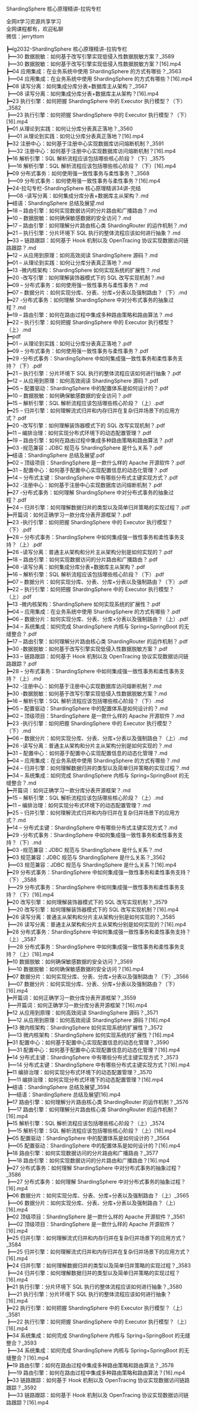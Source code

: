 ShardingSphere 核心原理精讲-拉钩专栏

全网it学习资源共享学习<br>全网课程都有，欢迎私聊<br>微信：jerryttom<br>

┣━lg2032-ShardingSphere 核心原理精讲-拉钩专栏<br> ┣━30 数据脱敏：如何基于改写引擎实现低侵入性数据脱敏方案？_3589<br> ┣━30 数据脱敏：如何基于改写引擎实现低侵入性数据脱敏方案？[16].mp4<br> ┣━04 应用集成：在业务系统中使用 ShardingSphere 的方式有哪些？_3563<br> ┣━04 应用集成：在业务系统中使用 ShardingSphere 的方式有哪些？[16].mp4<br> ┣━08 读写分离：如何集成分库分表+数据库主从架构？_3567<br> ┣━08 读写分离：如何集成分库分表+数据库主从架构？[16].mp4<br> ┣━23 执行引擎：如何把握 ShardingSphere 中的 Executor 执行模型？（下）_3582<br> ┣━23 执行引擎：如何把握 ShardingSphere 中的 Executor 执行模型？（下）[16].mp4<br> ┣━01 从理论到实践：如何让分库分表真正落地？_3560<br> ┣━01 从理论到实践：如何让分库分表真正落地？[16].mp4<br> ┣━32 注册中心：如何基于注册中心实现数据库访问熔断机制？_3591<br> ┣━32 注册中心：如何基于注册中心实现数据库访问熔断机制？[16].mp4<br> ┣━16 解析引擎：SQL 解析流程应该包括哪些核心阶段？（下）_3575<br> ┣━16 解析引擎：SQL 解析流程应该包括哪些核心阶段？（下）[16].mp4<br> ┣━09 分布式事务：如何使用强一致性事务与柔性事务？_3568<br> ┣━09 分布式事务：如何使用强一致性事务与柔性事务？[16].mp4<br> ┣━24-拉勾专栏-ShardingSphere 核心原理精讲34讲-完结<br> ┣━08 -读写分离：如何集成分库分表+数据库主从架构？.md<br> ┣━结语：ShardingSphere 总结及展望.md<br> ┣━18 – 路由引擎：如何实现数据访问的分片路由和广播路由？.md<br> ┣━10 – 数据脱敏：如何确保敏感数据的安全访问？.md<br> ┣━17 – 路由引擎：如何理解分片路由核心类 ShardingRouter 的运作机制？.md<br> ┣━21 – 执行引擎：分片环境下 SQL 执行的整体流程应该如何进行抽象？.md<br> ┣━33 – 链路跟踪：如何基于 Hook 机制以及 OpenTracing 协议实现数据访问链路跟踪？.md<br> ┣━12 – 从应用到原理：如何高效阅读 ShardingSphere 源码？.md<br> ┣━01 – 从理论到实践：如何让分库分表真正落地？.md<br> ┣━13 -微内核架构：ShardingSphere 如何实现系统的扩展性？.md<br> ┣━20 -改写引擎：如何理解装饰器模式下的 SQL 改写实现机制？.md<br> ┣━09 – 分布式事务：如何使用强一致性事务与柔性事务？.md<br> ┣━07 – 数据分片：如何实现分库、分表、分库+分表以及强制路由？（下）.md<br> ┣━27 -分布式事务：如何理解 ShardingSphere 中对分布式事务的抽象过程？.md<br> ┣━19 – 路由引擎：如何在路由过程中集成多种路由策略和路由算法？.md<br> ┣━22 – 执行引擎：如何把握 ShardingSphere 中的 Executor 执行模型？（上）.md<br> ┣━pdf<br> ┣━01 – 从理论到实践：如何让分库分表真正落地？.pdf<br> ┣━09 – 分布式事务：如何使用强一致性事务与柔性事务？.pdf<br> ┣━29 -分布式事务：ShardingSphere 中如何集成强一致性事务和柔性事务支持？（下）.pdf<br> ┣━21 – 执行引擎：分片环境下 SQL 执行的整体流程应该如何进行抽象？.pdf<br> ┣━12 – 从应用到原理：如何高效阅读 ShardingSphere 源码？.pdf<br> ┣━05 – 配置驱动：ShardingSphere 中的配置体系是如何设计的？.pdf<br> ┣━10 – 数据脱敏：如何确保敏感数据的安全访问？.pdf<br> ┣━15 – 解析引擎：SQL 解析流程应该包括哪些核心阶段？（上）.pdf<br> ┣━25 – 归并引擎：如何理解流式归并和内存归并在复杂归并场景下的应用方式？.pdf<br> ┣━20 -改写引擎：如何理解装饰器模式下的 SQL 改写实现机制？.pdf<br> ┣━11 – 编排治理：如何实现分布式环境下的动态配置管理？.pdf<br> ┣━19 – 路由引擎：如何在路由过程中集成多种路由策略和路由算法？.pdf<br> ┣━03 -规范兼容：JDBC 规范与 ShardingSphere 是什么关系？.pdf<br> ┣━结语：ShardingSphere 总结及展望.pdf<br> ┣━02 – 顶级项目：ShardingSphere 是一款什么样的 Apache 开源软件？.pdf<br> ┣━31 – 配置中心：如何基于配置中心实现配置信息的动态化管理？.pdf<br> ┣━14 – 分布式主键：ShardingSphere 中有哪些分布式主键实现方式？.pdf<br> ┣━32 -注册中心：如何基于注册中心实现数据库访问熔断机制？.pdf<br> ┣━27 -分布式事务：如何理解 ShardingSphere 中对分布式事务的抽象过程？.pdf<br> ┣━24 – 归并引擎：如何理解数据归并的类型以及简单归并策略的实现过程？.pdf<br> ┣━开篇词：如何正确学习一款分库分表开源框架？.pdf<br> ┣━23 -执行引擎：如何把握 ShardingSphere 中的 Executor 执行模型？（下）.pdf<br> ┣━28 – 分布式事务：ShardingSphere 中如何集成强一致性事务和柔性事务支持？（上）.pdf<br> ┣━26 -读写分离：普通主从架构和分片主从架构分别是如何实现的？.pdf<br> ┣━18 – 路由引擎：如何实现数据访问的分片路由和广播路由？.pdf<br> ┣━08 -读写分离：如何集成分库分表+数据库主从架构？.pdf<br> ┣━16 – 解析引擎：SQL 解析流程应该包括哪些核心阶段？（下）.pdf<br> ┣━07 – 数据分片：如何实现分库、分表、分库+分表以及强制路由？（下）.pdf<br> ┣━22 – 执行引擎：如何把握 ShardingSphere 中的 Executor 执行模型？（上）.pdf<br> ┣━13 -微内核架构：ShardingSphere 如何实现系统的扩展性？.pdf<br> ┣━04 – 应用集成：在业务系统中使用 ShardingSphere 的方式有哪些？.pdf<br> ┣━06 – 数据分片：如何实现分库、分表、分库+分表以及强制路由？（上）.pdf<br> ┣━34 – 系统集成：如何完成 ShardingSphere 内核与 Spring+SpringBoot 的无缝整合？.pdf<br> ┣━17 – 路由引擎：如何理解分片路由核心类 ShardingRouter 的运作机制？.pdf<br> ┣━30 -数据脱敏：如何基于改写引擎实现低侵入性数据脱敏方案？.pdf<br> ┣━33 – 链路跟踪：如何基于 Hook 机制以及 OpenTracing 协议实现数据访问链路跟踪？.pdf<br> ┣━28 – 分布式事务：ShardingSphere 中如何集成强一致性事务和柔性事务支持？（上）.md<br> ┣━32 -注册中心：如何基于注册中心实现数据库访问熔断机制？.md<br> ┣━30 -数据脱敏：如何基于改写引擎实现低侵入性数据脱敏方案？.md<br> ┣━16 – 解析引擎：SQL 解析流程应该包括哪些核心阶段？（下）.md<br> ┣━05 – 配置驱动：ShardingSphere 中的配置体系是如何设计的？.md<br> ┣━02 – 顶级项目：ShardingSphere 是一款什么样的 Apache 开源软件？.md<br> ┣━23 -执行引擎：如何把握 ShardingSphere 中的 Executor 执行模型？（下）.md<br> ┣━06 – 数据分片：如何实现分库、分表、分库+分表以及强制路由？（上）.md<br> ┣━26 -读写分离：普通主从架构和分片主从架构分别是如何实现的？.md<br> ┣━31 – 配置中心：如何基于配置中心实现配置信息的动态化管理？.md<br> ┣━04 – 应用集成：在业务系统中使用 ShardingSphere 的方式有哪些？.md<br> ┣━24 – 归并引擎：如何理解数据归并的类型以及简单归并策略的实现过程？.md<br> ┣━34 – 系统集成：如何完成 ShardingSphere 内核与 Spring+SpringBoot 的无缝整合？.md<br> ┣━开篇词：如何正确学习一款分库分表开源框架？.md<br> ┣━15 – 解析引擎：SQL 解析流程应该包括哪些核心阶段？（上）.md<br> ┣━11 – 编排治理：如何实现分布式环境下的动态配置管理？.md<br> ┣━25 – 归并引擎：如何理解流式归并和内存归并在复杂归并场景下的应用方式？.md<br> ┣━14 – 分布式主键：ShardingSphere 中有哪些分布式主键实现方式？.md<br> ┣━29 -分布式事务：ShardingSphere 中如何集成强一致性事务和柔性事务支持？（下）.md<br> ┣━03 -规范兼容：JDBC 规范与 ShardingSphere 是什么关系？.md<br> ┣━03 规范兼容：JDBC 规范与 ShardingSphere 是什么关系？_3562<br> ┣━03 规范兼容：JDBC 规范与 ShardingSphere 是什么关系？[16].mp4<br> ┣━29 分布式事务：ShardingSphere 中如何集成强一致性事务和柔性事务支持？（下）_3588<br> ┣━29 分布式事务：ShardingSphere 中如何集成强一致性事务和柔性事务支持？（下）[16].mp4<br> ┣━20 改写引擎：如何理解装饰器模式下的 SQL 改写实现机制？_3579<br> ┣━20 改写引擎：如何理解装饰器模式下的 SQL 改写实现机制？[16].mp4<br> ┣━26 读写分离：普通主从架构和分片主从架构分别是如何实现的？_3585<br> ┣━26 读写分离：普通主从架构和分片主从架构分别是如何实现的？[16].mp4<br> ┣━28 分布式事务：ShardingSphere 中如何集成强一致性事务和柔性事务支持？（上）_3587<br> ┣━28 分布式事务：ShardingSphere 中如何集成强一致性事务和柔性事务支持？（上）[16].mp4<br> ┣━10 数据脱敏：如何确保敏感数据的安全访问？_3569<br> ┣━10 数据脱敏：如何确保敏感数据的安全访问？[16].mp4<br> ┣━07 数据分片：如何实现分库、分表、分库+分表以及强制路由？（下）_3566<br> ┣━07 数据分片：如何实现分库、分表、分库+分表以及强制路由？（下）[16].mp4<br> ┣━开篇词：如何正确学习一款分库分表开源框架？_3559<br> ┣━开篇词：如何正确学习一款分库分表开源框架？[16].mp4<br> ┣━12 从应用到原理：如何高效阅读 ShardingSphere 源码？_3571<br> ┣━12 从应用到原理：如何高效阅读 ShardingSphere 源码？[16].mp4<br> ┣━13 微内核架构：ShardingSphere 如何实现系统的扩展性？_3572<br> ┣━13 微内核架构：ShardingSphere 如何实现系统的扩展性？[16].mp4<br> ┣━31 配置中心：如何基于配置中心实现配置信息的动态化管理？_3590<br> ┣━31 配置中心：如何基于配置中心实现配置信息的动态化管理？[16].mp4<br> ┣━14 分布式主键：ShardingSphere 中有哪些分布式主键实现方式？_3573<br> ┣━14 分布式主键：ShardingSphere 中有哪些分布式主键实现方式？[16].mp4<br> ┣━11 编排治理：如何实现分布式环境下的动态配置管理？_3570<br> ┣━11 编排治理：如何实现分布式环境下的动态配置管理？[16].mp4<br> ┣━结语：ShardingSphere 总结及展望_3594<br> ┣━结语：ShardingSphere 总结及展望[16].mp4<br> ┣━17 路由引擎：如何理解分片路由核心类 ShardingRouter 的运作机制？_3576<br> ┣━17 路由引擎：如何理解分片路由核心类 ShardingRouter 的运作机制？[16].mp4<br> ┣━15 解析引擎：SQL 解析流程应该包括哪些核心阶段？（上）_3574<br> ┣━15 解析引擎：SQL 解析流程应该包括哪些核心阶段？（上）[16].mp4<br> ┣━05 配置驱动：ShardingSphere 中的配置体系是如何设计的？_3564<br> ┣━05 配置驱动：ShardingSphere 中的配置体系是如何设计的？[16].mp4<br> ┣━18 路由引擎：如何实现数据访问的分片路由和广播路由？_3577<br> ┣━18 路由引擎：如何实现数据访问的分片路由和广播路由？[16].mp4<br> ┣━27 分布式事务：如何理解 ShardingSphere 中对分布式事务的抽象过程？_3586<br> ┣━27 分布式事务：如何理解 ShardingSphere 中对分布式事务的抽象过程？[16].mp4<br> ┣━06 数据分片：如何实现分库、分表、分库+分表以及强制路由？（上）_3565<br> ┣━06 数据分片：如何实现分库、分表、分库+分表以及强制路由？（上）[16].mp4<br> ┣━02 顶级项目：ShardingSphere 是一款什么样的 Apache 开源软件？_3561<br> ┣━02 顶级项目：ShardingSphere 是一款什么样的 Apache 开源软件？[16].mp4<br> ┣━25 归并引擎：如何理解流式归并和内存归并在复杂归并场景下的应用方式？_3584<br> ┣━25 归并引擎：如何理解流式归并和内存归并在复杂归并场景下的应用方式？[16].mp4<br> ┣━24 归并引擎：如何理解数据归并的类型以及简单归并策略的实现过程？_3583<br> ┣━24 归并引擎：如何理解数据归并的类型以及简单归并策略的实现过程？[16].mp4<br> ┣━21 执行引擎：分片环境下 SQL 执行的整体流程应该如何进行抽象？_3580<br> ┣━21 执行引擎：分片环境下 SQL 执行的整体流程应该如何进行抽象？[16].mp4<br> ┣━22 执行引擎：如何把握 ShardingSphere 中的 Executor 执行模型？（上）_3581<br> ┣━22 执行引擎：如何把握 ShardingSphere 中的 Executor 执行模型？（上）[16].mp4<br> ┣━34 系统集成：如何完成 ShardingSphere 内核与 Spring+SpringBoot 的无缝整合？_3593<br> ┣━34 系统集成：如何完成 ShardingSphere 内核与 Spring+SpringBoot 的无缝整合？[16].mp4<br> ┣━19 路由引擎：如何在路由过程中集成多种路由策略和路由算法？_3578<br> ┣━19 路由引擎：如何在路由过程中集成多种路由策略和路由算法？[16].mp4<br> ┣━33 链路跟踪：如何基于 Hook 机制以及 OpenTracing 协议实现数据访问链路跟踪？_3592<br> ┣━33 链路跟踪：如何基于 Hook 机制以及 OpenTracing 协议实现数据访问链路跟踪？[16].mp4